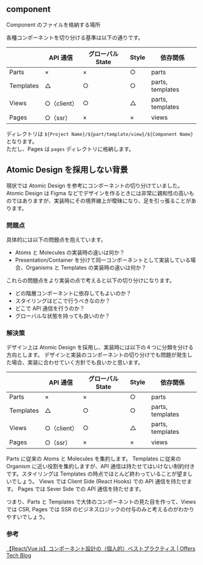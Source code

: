## component

Component のファイルを格納する場所

各種コンポーネントを切り分ける基準は以下の通りです。

|           | API 通信    | グローバル State | Style | 依存関係         |
| --------- | ----------- | ---------------- | ----- | ---------------- |
| Parts     | ×           | ×                | ○     | parts            |
| Templates | △           | ○                | ○     | parts, templates |
| Views     | ○（client） | ○                | △     | parts, templates |
| Pages     | ○（ssr）    | ×                | ×     | views            |

ディレクトリは `${Project Name}/${part/template/view}/${Component Name}` となります。  
ただし、Pages は `pages` ディレクトリに格納します。

## Atomic Design を採用しない背景

現状では Atomic Design を参考にコンポーネントの切り分けていました。
Atomic Design は Figma などでデザインを作るときには非常に親和性の高いものではありますが、実装時にその境界線上が曖昧になり、足を引っ張ることがあります。

### 問題点

具体的には以下の問題点を抱えています。

- Atoms と Molecules の実装時の違いは何か？
- Presentation/Container を分けて同一コンポーネントとして実装している場合、Organisms と Templates の実装時の違いは何か？

これらの問題点をより実装の点で考えると以下の切り分けになります。

- どの階層コンポーネントに依存してもよいのか？
- スタイリングはどこで行うべきなのか？
- どこで API 通信を行うのか？
- グローバルな状態を持っても良いのか？

### 解決策

デザイン上は Atomic Design を採用し、実装時には以下の４つに分類を分ける方向とします。
デザインと実装のコンポーネントの切り分けでも問題が発生した場合、実装に合わせていく方針でも良いかと思います。

|           | API 通信    | グローバル State | Style | 依存関係         |
| --------- | ----------- | ---------------- | ----- | ---------------- |
| Parts     | ×           | ×                | ○     | parts            |
| Templates | △           | ○                | ○     | parts, templates |
| Views     | ○（client） | ○                | △     | parts, templates |
| Pages     | ○（ssr）    | ×                | ×     | views            |

Parts に従来の Atoms と Molecules を集約します。
Templates に従来の Organism に近い役割を集約しますが、API 通信は持たせてはいけない制約付きです。スタイリングは Templates の時点でほとんど終わっていることが望ましいでしょう。
Views では Client Side (React Hooks) での API 通信を持たせます。
Pages では Sever Side での API 通信を持たせます。

つまり、Parts と Templates で大体のコンポーネントの見た目を作って、Views では CSR, Pages では SSR のビジネスロジックの付与のみと考えるのがわかりやすいでしょう。

### 参考

[【React/Vue.js】コンポーネント設計の（個人的）ベストプラクティス | Offers Tech Blog](https://zenn.dev/offers/articles/20220523-component-design-best-practice)
